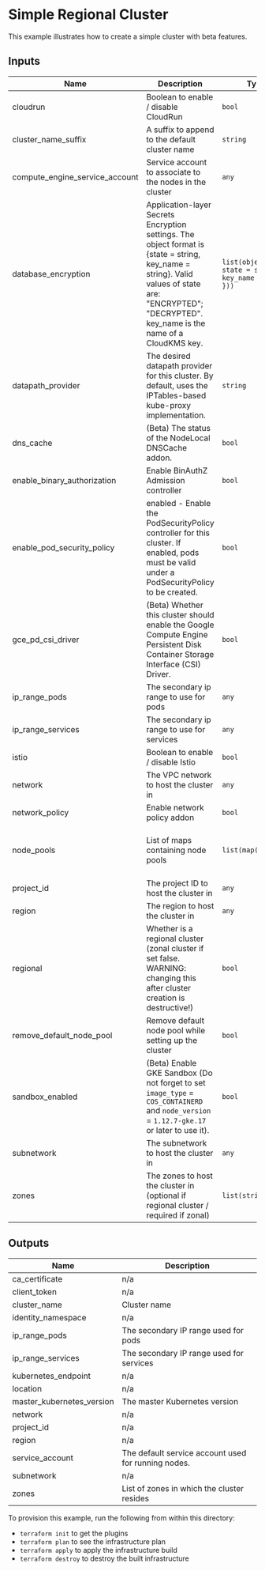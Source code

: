 # Simple Regional Cluster

This example illustrates how to create a simple cluster with beta features.

<!-- BEGINNING OF PRE-COMMIT-TERRAFORM DOCS HOOK -->
## Inputs

| Name | Description | Type | Default | Required |
|------|-------------|------|---------|:--------:|
| cloudrun | Boolean to enable / disable CloudRun | `bool` | `true` | no |
| cluster\_name\_suffix | A suffix to append to the default cluster name | `string` | `""` | no |
| compute\_engine\_service\_account | Service account to associate to the nodes in the cluster | `any` | n/a | yes |
| database\_encryption | Application-layer Secrets Encryption settings. The object format is {state = string, key\_name = string}. Valid values of state are: "ENCRYPTED"; "DECRYPTED". key\_name is the name of a CloudKMS key. | `list(object({ state = string, key_name = string }))` | <pre>[<br>  {<br>    "key_name": "",<br>    "state": "DECRYPTED"<br>  }<br>]</pre> | no |
| datapath\_provider | The desired datapath provider for this cluster. By default, uses the IPTables-based kube-proxy implementation. | `string` | `"DATAPATH_PROVIDER_UNSPECIFIED"` | no |
| dns\_cache | (Beta) The status of the NodeLocal DNSCache addon. | `bool` | `false` | no |
| enable\_binary\_authorization | Enable BinAuthZ Admission controller | `bool` | `false` | no |
| enable\_pod\_security\_policy | enabled - Enable the PodSecurityPolicy controller for this cluster. If enabled, pods must be valid under a PodSecurityPolicy to be created. | `bool` | `false` | no |
| gce\_pd\_csi\_driver | (Beta) Whether this cluster should enable the Google Compute Engine Persistent Disk Container Storage Interface (CSI) Driver. | `bool` | `false` | no |
| ip\_range\_pods | The secondary ip range to use for pods | `any` | n/a | yes |
| ip\_range\_services | The secondary ip range to use for services | `any` | n/a | yes |
| istio | Boolean to enable / disable Istio | `bool` | `true` | no |
| network | The VPC network to host the cluster in | `any` | n/a | yes |
| network\_policy | Enable network policy addon | `bool` | `true` | no |
| node\_pools | List of maps containing node pools | `list(map(string))` | <pre>[<br>  {<br>    "name": "default-node-pool"<br>  }<br>]</pre> | no |
| project\_id | The project ID to host the cluster in | `any` | n/a | yes |
| region | The region to host the cluster in | `any` | n/a | yes |
| regional | Whether is a regional cluster (zonal cluster if set false. WARNING: changing this after cluster creation is destructive!) | `bool` | `true` | no |
| remove\_default\_node\_pool | Remove default node pool while setting up the cluster | `bool` | `false` | no |
| sandbox\_enabled | (Beta) Enable GKE Sandbox (Do not forget to set `image_type` = `COS_CONTAINERD` and `node_version` = `1.12.7-gke.17` or later to use it). | `bool` | `false` | no |
| subnetwork | The subnetwork to host the cluster in | `any` | n/a | yes |
| zones | The zones to host the cluster in (optional if regional cluster / required if zonal) | `list(string)` | `[]` | no |

## Outputs

| Name | Description |
|------|-------------|
| ca\_certificate | n/a |
| client\_token | n/a |
| cluster\_name | Cluster name |
| identity\_namespace | n/a |
| ip\_range\_pods | The secondary IP range used for pods |
| ip\_range\_services | The secondary IP range used for services |
| kubernetes\_endpoint | n/a |
| location | n/a |
| master\_kubernetes\_version | The master Kubernetes version |
| network | n/a |
| project\_id | n/a |
| region | n/a |
| service\_account | The default service account used for running nodes. |
| subnetwork | n/a |
| zones | List of zones in which the cluster resides |

<!-- END OF PRE-COMMIT-TERRAFORM DOCS HOOK -->

To provision this example, run the following from within this directory:
- `terraform init` to get the plugins
- `terraform plan` to see the infrastructure plan
- `terraform apply` to apply the infrastructure build
- `terraform destroy` to destroy the built infrastructure
